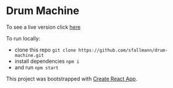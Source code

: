 # Drum Machine

To see a live version click [here](https://drum-machine-sfallmann.herokuapp.com/)  

To run locally:  
* clone this repo `git clone https://github.com/sfallmann/drum-machine.git`
* install dependencies `npm i`
* and run `npm start`

This project was bootstrapped with [Create React App](https://github.com/facebookincubator/create-react-app).

